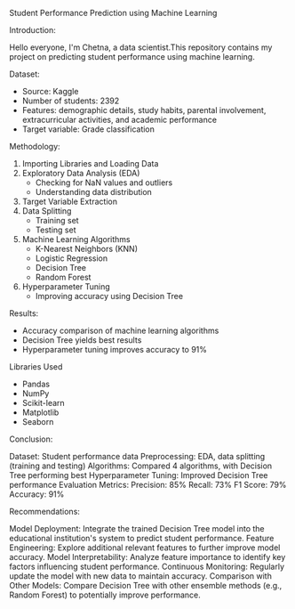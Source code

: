 Student Performance Prediction using Machine Learning

Introduction:

Hello everyone, I'm Chetna, a data scientist.This repository contains my project on predicting student performance using machine learning.

Dataset:

- Source: Kaggle
- Number of students: 2392
- Features: demographic details, study habits, parental involvement, extracurricular activities, and academic performance
- Target variable: Grade classification

  
Methodology:

1. Importing Libraries and Loading Data
2. Exploratory Data Analysis (EDA)
    - Checking for NaN values and outliers
    - Understanding data distribution
3. Target Variable Extraction
4. Data Splitting
    - Training set
    - Testing set
5. Machine Learning Algorithms
    - K-Nearest Neighbors (KNN)
    - Logistic Regression
    - Decision Tree
    - Random Forest
6. Hyperparameter Tuning
    - Improving accuracy using Decision Tree

Results:

- Accuracy comparison of machine learning algorithms
- Decision Tree yields best results
- Hyperparameter tuning improves accuracy to 91%

Libraries Used

- Pandas
- NumPy
- Scikit-learn
- Matplotlib
- Seaborn

Conclusion:

Dataset: Student performance data
Preprocessing: EDA, data splitting (training and testing)
Algorithms: Compared 4 algorithms, with Decision Tree performing best
Hyperparameter Tuning: Improved Decision Tree performance
Evaluation Metrics:
        Precision: 85%
        Recall: 73%
        F1 Score: 79%
        Accuracy: 91%

        
Recommendations:

Model Deployment: Integrate the trained Decision Tree model into the educational institution's system to predict student performance.
Feature Engineering: Explore additional relevant features to further improve model accuracy.
Model Interpretability: Analyze feature importance to identify key factors influencing student performance.
Continuous Monitoring: Regularly update the model with new data to maintain accuracy.
Comparison with Other Models: Compare Decision Tree with other ensemble methods (e.g., Random Forest) to potentially improve performance.



